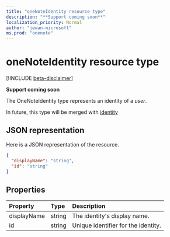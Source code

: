 ```yaml
---
title: "oneNoteIdentity resource type"
description: "**Support coming soon**"
localization_priority: Normal
author: "jewan-microsoft"
ms.prod: "onenote"
---
```


# oneNoteIdentity resource type

[!INCLUDE [beta-disclaimer](../../includes/beta-disclaimer.md)]

**Support coming soon**

The OneNoteIdentity type represents an identity of a _user_.

In future, this type will be merged with [identity](identity.md)


## JSON representation

Here is a JSON representation of the resource.

<!-- {
  "blockType": "resource",
  "optionalProperties": [

  ],
  "@odata.type": "microsoft.graph.onenoteIdentity"
}-->

```json
{
  "displayName": "string",
  "id": "string"
}

```
## Properties
| Property	   | Type	|Description|
|:---------------|:--------|:----------|
|displayName|string|The identity's display name.|
|id|string|Unique identifier for the identity.|

<!-- uuid: 8fcb5dbc-d5aa-4681-8e31-b001d5168d79
2015-10-25 14:57:30 UTC -->
<!--
{
  "type": "#page.annotation",
  "description": "oneNoteIdentity resource",
  "keywords": "",
  "section": "documentation",
  "tocPath": "",
  "suppressions": [
    "Error: /api-reference/beta/resources/onenoteidentity.md:\r\n      Exception processing links.\r\n    System.ArgumentException: Link Definition was null. Link text: !INCLUDE [beta-disclaimer](../../includes/beta-disclaimer.md)\r\n      at ApiDoctor.Validation.DocFile.get_LinkDestinations()\r\n      at ApiDoctor.Validation.DocSet.ValidateLinks(Boolean includeWarnings, String[] relativePathForFiles, IssueLogger issues, Boolean requireFilenameCaseMatch, Boolean printOrphanedFiles)"
  ]
}
-->
